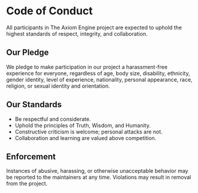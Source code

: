 # Code of Conduct

All participants in The Axiom Engine project are expected to uphold the highest standards of respect, integrity, and collaboration.

## Our Pledge

We pledge to make participation in our project a harassment-free experience for everyone, regardless of age, body size, disability, ethnicity, gender identity, level of experience, nationality, personal appearance, race, religion, or sexual identity and orientation.

## Our Standards

- Be respectful and considerate.
- Uphold the principles of Truth, Wisdom, and Humanity.
- Constructive criticism is welcome; personal attacks are not.
- Collaboration and learning are valued above competition.

## Enforcement

Instances of abusive, harassing, or otherwise unacceptable behavior may be reported to the maintainers at any time. Violations may result in removal from the project.
